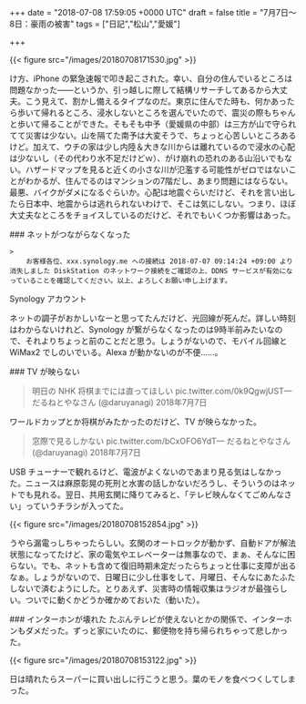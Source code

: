 
+++
date = "2018-07-08 17:59:05 +0000 UTC"
draft = false
title = "7月7日～8日：豪雨の被害"
tags = ["日記","松山","愛媛"]

+++


{{< figure src="/images/20180708171530.jpg"  >}}

け方、iPhone の緊急速報で叩き起こされた。幸い、自分の住んでいるところは問題なかった――というか、引っ越しに際して結構リサーチしてあるから大丈夫。こう見えて、割かし備えるタイプなのだ。東京に住んでた時も、何かあったら歩いて帰れるところ、浸水しないところを選んでいたので、震災の際もちゃんと歩いて帰ることができた。そもそも中予（愛媛県の中部）は三方が山で守られてて災害は少ない。山を隔てた南予は大変そうで、ちょっと心苦しいところあるけど。加えて、ウチの家は少し内陸＆大きな川からは離れているので浸水の心配は少ないし（その代わり水不足だけどｗ）、がけ崩れの恐れのある山沿いでもない。ハザードマップを見ると近くの小さな川が氾濫する可能性がゼロではないことがわかるが、住んでるのはマンションの7階だし、あまり問題にはならない。最悪、バイクがダメになるぐらいか。心配は地震ぐらいだけど、それを言い出したら日本中、地震からは逃れられないわけで、そこは気にしない。つまり、ほぼ大丈夫なところをチョイスしているのだけど、それでもいくつか影響はあった。

<div class="section">
    ### ネットがつながらなくなった
    
    >
        お客様各位、xxx.synology.me への接続は 2018-07-07 09:14:24 +09:00 より消失しました DiskStation のネットワーク接続をご確認の上、DDNS サービスが有効になっていることを確認してください。以上、よろしくお願い申し上げます。
Synology アカウント

    
ネットの調子がおかしいなーと思ってたんだけど、光回線が死んだ。詳しい時刻はわからないけれど、Synology が繋がらなくなったのは9時半前みたいなので、それよりちょっと前のことだと思う。しょうがないので、モバイル回線と WiMax2 でしのいでいる。Alexa が動かないのが不便……。

</div>
<div class="section">
    ### TV が映らない
    

>明日の NHK 将棋までには直ってほしい pic.twitter.com/0k9QgwjUST— だるねとやなさん (@daruyanagi) 2018年7月7日<script async="" src="https://platform.twitter.com/widgets.js" charset="utf-8"></script>

ワールドカップとか将棋がみたかったのだけど、TV が映らなかった。

>窓際で見るしかない pic.twitter.com/bCxOFO6YdT— だるねとやなさん (@daruyanagi) 2018年7月7日<script async="" src="https://platform.twitter.com/widgets.js" charset="utf-8"></script>

USB チューナーで観れるけど、電波がよくないのであまり見る気はしなかった。ニュースは麻原彰晃の死刑と水害の話しかないだろうし、そういうのはネットでも見れる。翌日、共用玄関に降りてみると、「テレビ映んなくてごめんなさい」っていうチラシが入ってた。

{{< figure src="/images/20180708152854.jpg"  >}}

うやら漏電っしちゃったらしい。玄関のオートロックが動かず、自動ドアが解法状態になってたけど、家の電気やエレベーターは無事なので、まぁ、そんなに困らない。でも、ネットも含めて復旧時期未定だったらちょっと仕事に支障が出るなぁ。しょうがないので、日曜日に少し仕事をして、月曜日、そんなにあたふたしないで済むようにした。とりあえず、災害時の情報収集はラジオが最強らしい。ついでに動くかどうか確かめておいた（動いた）。

</div>
<div class="section">
    ### インターホンが壊れた
    たぶんテレビが使えないとかの関係で、インターホンもダメだった。ずっと家にいたのに、郵便物を持ち帰られちゃって悲しかった。

{{< figure src="/images/20180708153122.jpg"  >}}

日は晴れたらスーパーに買い出しに行こうと思う。葉のモノを食べつくしてしまった。

</div>

